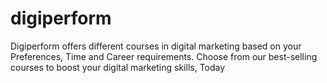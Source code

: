 # digiperform
Digiperform offers different courses in digital marketing based on your Preferences, Time and Career requirements. Choose from our best-selling courses to boost your digital marketing skills, Today
